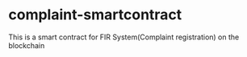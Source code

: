 # complaint-smartcontract
 This is a smart contract for FIR System(Complaint registration) on the blockchain
